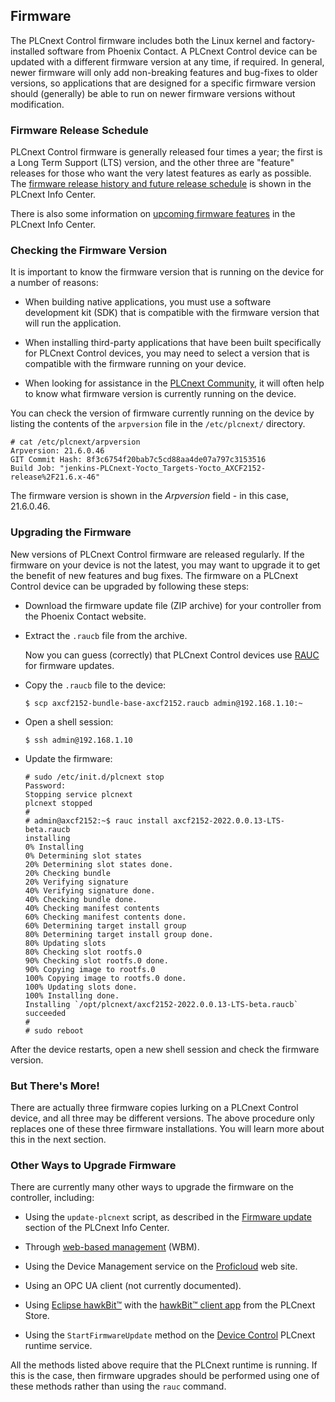 ## Firmware

The PLCnext Control firmware includes both the Linux kernel and factory-installed software from Phoenix Contact. A PLCnext Control device can be updated with a different firmware version at any time, if required. In general, newer firmware will only add non-breaking features and bug-fixes to older versions, so applications that are designed for a specific firmware version should (generally) be able to run on newer firmware versions without modification.

### Firmware Release Schedule

PLCnext Control firmware is generally released four times a year; the first is a Long Term Support (LTS) version, and the other three are "feature" releases for those who want the very latest features as early as possible. The [firmware release history and  future release schedule][releases] is shown in the PLCnext Info Center.

There is also some information on [upcoming firmware features][upcoming-features] in the PLCnext Info Center.

### Checking the Firmware Version

It is important to know the firmware version that is running on the device for a number of reasons:

* When building native applications, you must use a software development kit (SDK) that is compatible with the firmware version that will run the application.

* When installing third-party applications that have been built specifically for PLCnext Control devices, you may need to select a version that is compatible with the firmware running on your device.

* When looking for assistance in the [PLCnext Community][plcnext-community], it will often help to know what firmware version is currently running on the device.

You can check the version of firmware currently running on the device by listing the contents of the `arpversion` file in the `/etc/plcnext/` directory.

```text
# cat /etc/plcnext/arpversion
Arpversion: 21.6.0.46
GIT Commit Hash: 8f3c6754f20bab7c5cd88aa4de07a797c3153516
Build Job: "jenkins-PLCnext-Yocto_Targets-Yocto_AXCF2152-release%2F21.6.x-46"
```

The firmware version is shown in the *Arpversion* field - in this case, 21.6.0.46.

### Upgrading the Firmware

New versions of PLCnext Control firmware are released regularly. If the firmware on your device is not the latest, you may want to upgrade it to get the benefit of new features and bug fixes. The firmware on a PLCnext Control device can be upgraded by following these steps:

* Download the firmware update file (ZIP archive) for your controller from the Phoenix Contact website.

* Extract the `.raucb` file from the archive.

  Now you can guess (correctly) that PLCnext Control devices use [RAUC][rauc] for firmware updates.

* Copy the `.raucb` file to the device:

   ```text
   $ scp axcf2152-bundle-base-axcf2152.raucb admin@192.168.1.10:~
   ```

* Open a shell session:

   ```text
   $ ssh admin@192.168.1.10
   ```

* Update the firmware:

   ```text
   # sudo /etc/init.d/plcnext stop
   Password:
   Stopping service plcnext
   plcnext stopped
   #
   # admin@axcf2152:~$ rauc install axcf2152-2022.0.0.13-LTS-beta.raucb
   installing
   0% Installing
   0% Determining slot states
   20% Determining slot states done.
   20% Checking bundle
   20% Verifying signature
   40% Verifying signature done.
   40% Checking bundle done.
   40% Checking manifest contents
   60% Checking manifest contents done.
   60% Determining target install group
   80% Determining target install group done.
   80% Updating slots
   80% Checking slot rootfs.0
   90% Checking slot rootfs.0 done.
   90% Copying image to rootfs.0
   100% Copying image to rootfs.0 done.
   100% Updating slots done.
   100% Installing done.
   Installing `/opt/plcnext/axcf2152-2022.0.0.13-LTS-beta.raucb` succeeded
   #
   # sudo reboot
   ```

After the device restarts, open a new shell session and check the firmware version.

### But There's More!

There are actually three firmware copies lurking on a PLCnext Control device, and all three may be different versions. The above procedure only replaces one of these three firmware installations. You will learn more about this in the next section.

### Other Ways to Upgrade Firmware

There are currently many other ways to upgrade the firmware on the controller, including:

* Using the `update-plcnext` script, as described in the [Firmware update][fw-update] section of the PLCnext Info Center.

* Through [web-based management][wbm] (WBM).

* Using the Device Management service on the [Proficloud][proficloud] web site.

* Using an OPC UA client (not currently documented).

* Using [Eclipse hawkBit™][hawkbit] with the [hawkBit™ client app][hawkbit-app] from the PLCnext Store.

* Using the `StartFirmwareUpdate` method on the [Device Control][service] PLCnext runtime service.

All the methods listed above require that the PLCnext runtime is running. If this is the case, then firmware upgrades should be performed using one of these methods rather than using the `rauc` command.

[releases]: https://plcnext.help/te/Product_range/Releases.htm
[upcoming-features]: https://www.plcnext.help/te/Features_and_roadmaps/Roadmaps.htm
[rauc]: https://rauc.io/
[plcnext-community]: https://www.plcnext-community.net
[fw-update]: https://www.plcnext.help/te/Operating_System/Operating_system.htm
[wbm]: https://www.plcnext.help/te/WBM/Administration_Firmware_Update.htm
[proficloud]: https://proficloud.io/
[service]: https://www.plcnext.help/te/Communication_interfaces/Remote_Service_Calls_RSC/RSC_device_interface_services.htm#IDeviceControlService
[hawkbit]: https://www.eclipse.org/hawkbit/
[hawkbit-app]: https://www.plcnextstore.com/permalinks/apps/latest/60002172000381
